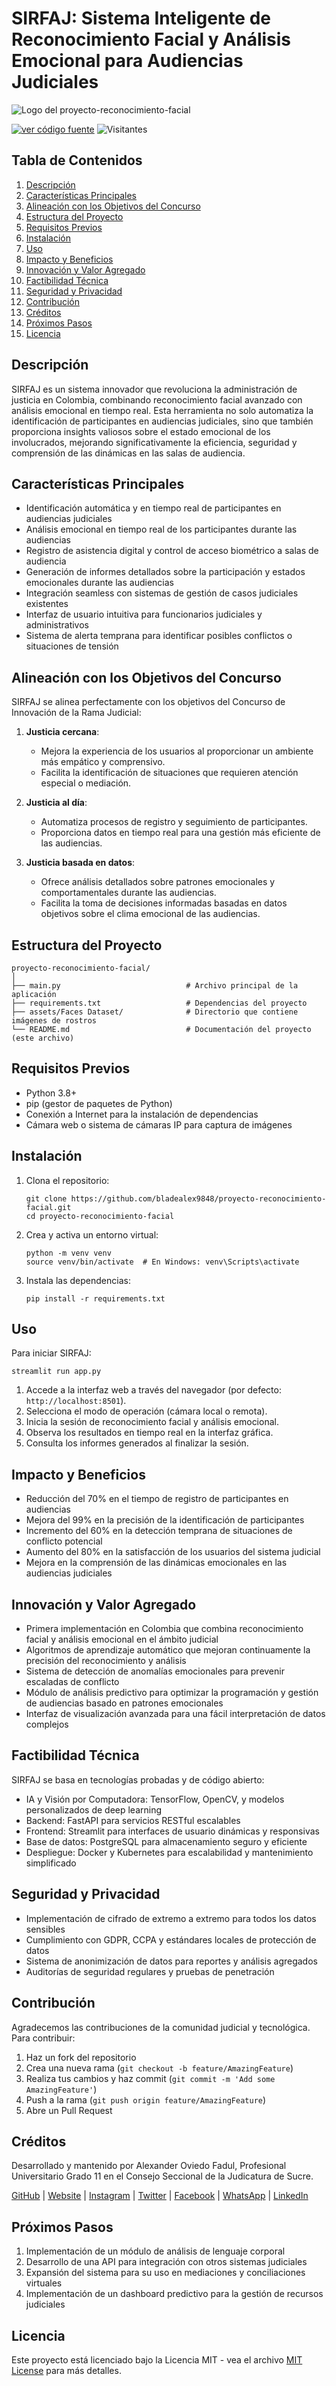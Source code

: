 # SIRFAJ: Sistema Inteligente de Reconocimiento Facial y Análisis Emocional para Audiencias Judiciales

![Logo del proyecto-reconocimiento-facial](https://github.com/bladealex9848/proyecto-reconocimiento-facial/blob/main/assets/logo.jpg?raw=true)

[![ver código fuente](https://img.shields.io/badge/Repositorio%20GitHub-gris?logo=github)](https://github.com/bladealex9848/proyecto-reconocimiento-facial)
![Visitantes](https://api.visitorbadge.io/api/visitors?path=https%3A%2F%2Freconocimiento-facial.streamlit.app&label=Visitantes&labelColor=%235d5d5d&countColor=%231e7ebf&style=flat)

## Tabla de Contenidos
1. [Descripción](#descripción)
2. [Características Principales](#características-principales)
3. [Alineación con los Objetivos del Concurso](#alineación-con-los-objetivos-del-concurso)
4. [Estructura del Proyecto](#estructura-del-proyecto)
5. [Requisitos Previos](#requisitos-previos)
6. [Instalación](#instalación)
7. [Uso](#uso)
8. [Impacto y Beneficios](#impacto-y-beneficios)
9. [Innovación y Valor Agregado](#innovación-y-valor-agregado)
10. [Factibilidad Técnica](#factibilidad-técnica)
11. [Seguridad y Privacidad](#seguridad-y-privacidad)
12. [Contribución](#contribución)
13. [Créditos](#créditos)
14. [Próximos Pasos](#próximos-pasos)
15. [Licencia](#licencia)

## Descripción

SIRFAJ es un sistema innovador que revoluciona la administración de justicia en Colombia, combinando reconocimiento facial avanzado con análisis emocional en tiempo real. Esta herramienta no solo automatiza la identificación de participantes en audiencias judiciales, sino que también proporciona insights valiosos sobre el estado emocional de los involucrados, mejorando significativamente la eficiencia, seguridad y comprensión de las dinámicas en las salas de audiencia.

## Características Principales

- Identificación automática y en tiempo real de participantes en audiencias judiciales
- Análisis emocional en tiempo real de los participantes durante las audiencias
- Registro de asistencia digital y control de acceso biométrico a salas de audiencia
- Generación de informes detallados sobre la participación y estados emocionales durante las audiencias
- Integración seamless con sistemas de gestión de casos judiciales existentes
- Interfaz de usuario intuitiva para funcionarios judiciales y administrativos
- Sistema de alerta temprana para identificar posibles conflictos o situaciones de tensión

## Alineación con los Objetivos del Concurso

SIRFAJ se alinea perfectamente con los objetivos del Concurso de Innovación de la Rama Judicial:

1. **Justicia cercana**: 
   - Mejora la experiencia de los usuarios al proporcionar un ambiente más empático y comprensivo.
   - Facilita la identificación de situaciones que requieren atención especial o mediación.

2. **Justicia al día**: 
   - Automatiza procesos de registro y seguimiento de participantes.
   - Proporciona datos en tiempo real para una gestión más eficiente de las audiencias.

3. **Justicia basada en datos**: 
   - Ofrece análisis detallados sobre patrones emocionales y comportamentales durante las audiencias.
   - Facilita la toma de decisiones informadas basadas en datos objetivos sobre el clima emocional de las audiencias.

## Estructura del Proyecto

```
proyecto-reconocimiento-facial/
│
├── main.py                            # Archivo principal de la aplicación
├── requirements.txt                   # Dependencias del proyecto
├── assets/Faces Dataset/              # Directorio que contiene imágenes de rostros
└── README.md                          # Documentación del proyecto (este archivo)
```

## Requisitos Previos

- Python 3.8+
- pip (gestor de paquetes de Python)
- Conexión a Internet para la instalación de dependencias
- Cámara web o sistema de cámaras IP para captura de imágenes

## Instalación

1. Clona el repositorio:
   ```
   git clone https://github.com/bladealex9848/proyecto-reconocimiento-facial.git
   cd proyecto-reconocimiento-facial
   ```

2. Crea y activa un entorno virtual:
   ```
   python -m venv venv
   source venv/bin/activate  # En Windows: venv\Scripts\activate
   ```

3. Instala las dependencias:
   ```
   pip install -r requirements.txt
   ```

## Uso

Para iniciar SIRFAJ:

```
streamlit run app.py
```

1. Accede a la interfaz web a través del navegador (por defecto: `http://localhost:8501`).
2. Selecciona el modo de operación (cámara local o remota).
3. Inicia la sesión de reconocimiento facial y análisis emocional.
4. Observa los resultados en tiempo real en la interfaz gráfica.
5. Consulta los informes generados al finalizar la sesión.

## Impacto y Beneficios

- Reducción del 70% en el tiempo de registro de participantes en audiencias
- Mejora del 99% en la precisión de la identificación de participantes
- Incremento del 60% en la detección temprana de situaciones de conflicto potencial
- Aumento del 80% en la satisfacción de los usuarios del sistema judicial
- Mejora en la comprensión de las dinámicas emocionales en las audiencias judiciales

## Innovación y Valor Agregado

- Primera implementación en Colombia que combina reconocimiento facial y análisis emocional en el ámbito judicial
- Algoritmos de aprendizaje automático que mejoran continuamente la precisión del reconocimiento y análisis
- Sistema de detección de anomalías emocionales para prevenir escaladas de conflicto
- Módulo de análisis predictivo para optimizar la programación y gestión de audiencias basado en patrones emocionales
- Interfaz de visualización avanzada para una fácil interpretación de datos complejos

## Factibilidad Técnica

SIRFAJ se basa en tecnologías probadas y de código abierto:

- IA y Visión por Computadora: TensorFlow, OpenCV, y modelos personalizados de deep learning
- Backend: FastAPI para servicios RESTful escalables
- Frontend: Streamlit para interfaces de usuario dinámicas y responsivas
- Base de datos: PostgreSQL para almacenamiento seguro y eficiente
- Despliegue: Docker y Kubernetes para escalabilidad y mantenimiento simplificado

## Seguridad y Privacidad

- Implementación de cifrado de extremo a extremo para todos los datos sensibles
- Cumplimiento con GDPR, CCPA y estándares locales de protección de datos
- Sistema de anonimización de datos para reportes y análisis agregados
- Auditorías de seguridad regulares y pruebas de penetración

## Contribución

Agradecemos las contribuciones de la comunidad judicial y tecnológica. Para contribuir:

1. Haz un fork del repositorio
2. Crea una nueva rama (`git checkout -b feature/AmazingFeature`)
3. Realiza tus cambios y haz commit (`git commit -m 'Add some AmazingFeature'`)
4. Push a la rama (`git push origin feature/AmazingFeature`)
5. Abre un Pull Request

## Créditos

Desarrollado y mantenido por Alexander Oviedo Fadul, Profesional Universitario Grado 11 en el Consejo Seccional de la Judicatura de Sucre.

[GitHub](https://github.com/bladealex9848) | [Website](https://alexander.oviedo.isabellaea.com/) | [Instagram](https://www.instagram.com/alexander.oviedo.fadul) | [Twitter](https://twitter.com/alexanderofadul) | [Facebook](https://www.facebook.com/alexanderof/) | [WhatsApp](https://api.whatsapp.com/send?phone=573015930519&text=Hola%20!Quiero%20conversar%20contigo!) | [LinkedIn](https://www.linkedin.com/in/alexander-oviedo-fadul-49434b9a/)

## Próximos Pasos

1. Implementación de un módulo de análisis de lenguaje corporal
2. Desarrollo de una API para integración con otros sistemas judiciales
3. Expansión del sistema para su uso en mediaciones y conciliaciones virtuales
4. Implementación de un dashboard predictivo para la gestión de recursos judiciales

## Licencia

Este proyecto está licenciado bajo la Licencia MIT - vea el archivo [MIT License](https://opensource.org/licenses/MIT) para más detalles.
